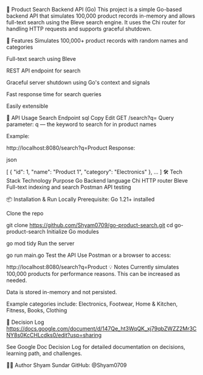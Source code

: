 🧠 Product Search Backend API (Go)
This project is a simple Go-based backend API that simulates 100,000 product records in-memory and allows full-text search using the Bleve search engine. It uses the Chi router for handling HTTP requests and supports graceful shutdown.

🚀 Features
Simulates 100,000+ product records with random names and categories

Full-text search using Bleve

REST API endpoint for search

Graceful server shutdown using Go's context and signals

Fast response time for search queries

Easily extensible

🧪 API Usage
Search Endpoint
sql
Copy
Edit
GET /search?q=<query>
Query parameter: q — the keyword to search for in product names

Example:


http://localhost:8080/search?q=Product
Response:

json

[
  {
    "id": 1,
    "name": "Product 1",
    "category": "Electronics"
  },
  ...
]
🛠️ Tech Stack
Technology	Purpose
Go	Backend language
Chi	HTTP router
Bleve	Full-text indexing and search
Postman	API testing

📦 Installation & Run Locally
Prerequisite: Go 1.21+ installed

Clone the repo


git clone https://github.com/Shyam0709/go-product-search.git
cd go-product-search
Initialize Go modules


go mod tidy
Run the server


go run main.go
Test the API
Use Postman or a browser to access:


http://localhost:8080/search?q=Product
💡 Notes
Currently simulates 100,000 products for performance reasons. This can be increased as needed.

Data is stored in-memory and not persisted.

Example categories include: Electronics, Footwear, Home & Kitchen, Fitness, Books, Clothing

📄 Decision Log https://docs.google.com/document/d/147Qe_ht3WqQK_xj79qbZWZZ2Mr3CNY8s0KcCHLcdks0/edit?usp=sharing

See Google Doc Decision Log for detailed documentation on decisions, learning path, and challenges.

👨‍💻 Author
Shyam Sundar
GitHub: @Shyam0709
